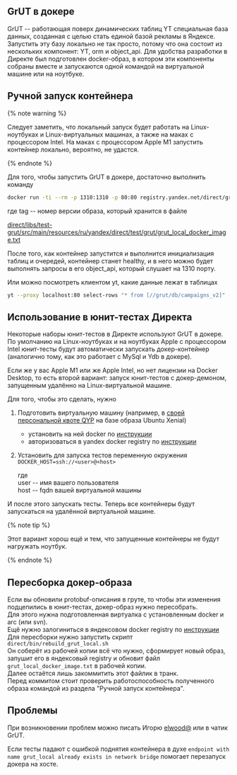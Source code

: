 ## GrUT в докере

GrUT -- работающая поверх динамических таблиц YT специальная база данных, созданная с целью стать единой базой рекламы в Яндексе.
Запустить эту базу локально не так просто, потому что она состоит из нескольких компонент: YT, orm и object_api.
Для удобства разработки в Директе был подготовлен docker-образ, в котором эти компоненты собраны вместе и запускаются одной командой на виртуальной машине или на ноутбуке.

## Ручной запуск контейнера

{% note warning %}

Следует заметить, что локальный запуск будет работать на Linux-ноутбуках и Linux-виртуальных машинах, а также на маках с процессором Intel.
На маках с процессором Apple M1 запустить контейнер локально, вероятно, не удастся.

{% endnote %}

Для того, чтобы запустить GrUT в докере, достаточно выполнить команду

```bash
docker run -ti --rm -p 1310:1310 -p 80:80 registry.yandex.net/direct/grut_local:<tag>
```

где tag -- номер версии образа, который хранится в файле

[direct/libs/test-grut/src/main/resources/ru/yandex/direct/test/grut/grut_local_docker_image.txt](https://a.yandex-team.ru/arc_vcs/direct/libs/test-grut/src/main/resources/ru/yandex/direct/test/grut/grut_local_docker_image.txt)

После того, как контейнер запустится и выполнится инициализация таблиц и очередей, контейнер станет healthy, и в него можно будет выполнять запросы в его object_api, который слушает на 1310 порту.

Или можно посмотреть клиентом yt, какие данные лежат в таблицах

```sh
yt --proxy localhost:80 select-rows "* from [//grut/db/campaigns_v2]" --format=json
```

## Использование в юнит-тестах Директа

Некоторые наборы юнит-тестов в Директе используют GrUT в докере. По умолчанию на Linux-ноутбуках и на ноутбуках Apple с процессором Intel юнит-тесты будут автоматически запускать докер-контейнер
 (аналогично тому, как это работает с MySql и Ydb в докере).

Если же у вас Apple M1 или же Apple Intel, но нет лицензии на Docker Desktop, то есть второй вариант: запуск юнит-тестов с докер-демоном, запущенным удалённо на Linux-виртуальной машине.

Для того, чтобы это сделать, нужно

1. Подготовить виртуальную машину (например, в [своей персональной квоте QYP](https://clubs.at.yandex-team.ru/infra-cloud/294) на базе образа Ubuntu Xenial)
   - установить на ней docker по [инструкции](https://docs.docker.com/engine/install/ubuntu/)  
   - авторизоваться в yandex docker registry по [инструкции](https://wiki.yandex-team.ru/docker-registry/#authorization)

2. Установить для запуска тестов переменную окружения `DOCKER_HOST=ssh://<user>@<host>`

   где  
   user -- имя вашего пользователя  
   host -- fqdn вашей виртуальной машины  

И после этого запускать тесты. Теперь все контейнеры будут запускаться на удалённой виртуальной машине.

{% note tip %}

Этот вариант хорош ещё и тем, что запущенные контейнеры не будут нагружать ноутбук.

{% endnote %}

## Пересборка докер-образа

Если вы обновили protobuf-описания в груте, то чтобы эти изменения подцепились в юнит-тестах, докер-образ нужно пересобрать.  
Для этого нужна подготовленная виртуалка с установленным docker и arc (или svn).  
Ещё нужно залогиниться в яндексовом docker registry по [инструкции](https://wiki.yandex-team.ru/docker-registry/#authorization)  
Для пересборки нужно запустить скрипт `direct/bin/rebuild_grut_local.sh`  
Он соберёт из рабочей копии всё что нужно, сформирует новый образ, запушит его в яндексовый registry и обновит файл `grut_local_docker_image.txt` в рабочей копии.  
Далее остаётся лишь закоммитить этот файлик в транк.  
Перед коммитом стоит проверить работоспособность полученного образа командой из раздела "Ручной запуск контейнера".  

## Проблемы

При возникновении проблем можно писать Игорю [elwood@](https://staff.yandex-team.ru/elwood) или в чатик GrUT.

Если тесты падают с ошибкой поднятия контейнера в духе `endpoint with name grut_local already exists in network bridge` помогает перезапуск докера на хосте.
